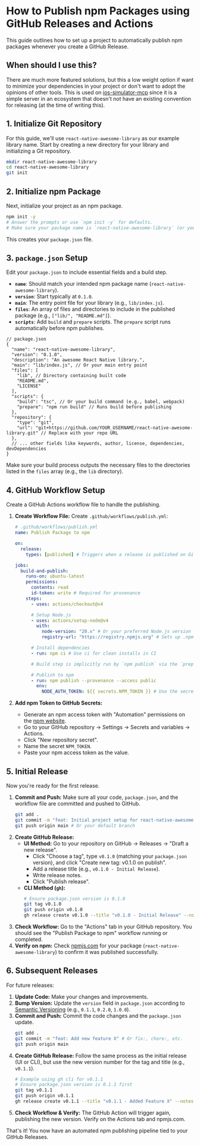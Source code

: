 # How to Publish npm Packages using GitHub Releases and Actions

This guide outlines how to set up a project to automatically publish npm packages whenever you create a GitHub Release. 

## When should I use this?

There are much more featured solutions, but this a low weight option if want to minimize your dependencies in your project or don't want to adopt the opinions of other tools. This is used on [ios-simulator-mcp](https://github.com/joshuayoes/ios-simulator-mcp/) since it is a simple server in an ecosystem that doesn't not have an existing convention for releasing (at the time of writing this).

## 1. Initialize Git Repository

For this guide, we'll use `react-native-awesome-library` as our example library name. Start by creating a new directory for your library and initializing a Git repository.

```bash
mkdir react-native-awesome-library
cd react-native-awesome-library
git init
```

## 2. Initialize npm Package

Next, initialize your project as an npm package.

```bash
npm init -y
# Answer the prompts or use `npm init -y` for defaults.
# Make sure your package name is `react-native-awesome-library` (or your desired name).
```

This creates your `package.json` file.

## 3. `package.json` Setup

Edit your `package.json` to include essential fields and a build step.

*   **`name`**: Should match your intended npm package name (`react-native-awesome-library`).
*   **`version`**: Start typically at `0.1.0`.
*   **`main`**: The entry point file for your library (e.g., `lib/index.js`).
*   **`files`**: An array of files and directories to include in the published package (e.g., `["lib/", "README.md"]`).
*   **`scripts`**: Add `build` and `prepare` scripts. The `prepare` script runs automatically before npm publishes.

```jsonc
// package.json
{
  "name": "react-native-awesome-library",
  "version": "0.1.0",
  "description": "An awesome React Native library.",
  "main": "lib/index.js", // Or your main entry point
  "files": [
    "lib", // Directory containing built code
    "README.md",
    "LICENSE"
  ],
  "scripts": {
    "build": "tsc", // Or your build command (e.g., babel, webpack)
    "prepare": "npm run build" // Runs build before publishing
  },
  "repository": {
    "type": "git",
    "url": "git+https://github.com/YOUR_USERNAME/react-native-awesome-library.git" // Replace with your repo URL
  },
  // ... other fields like keywords, author, license, dependencies, devDependencies
}
```

Make sure your build process outputs the necessary files to the directories listed in the `files` array (e.g., the `lib` directory).

## 4. GitHub Workflow Setup

Create a GitHub Actions workflow file to handle the publishing.

1.  **Create Workflow File:** Create `.github/workflows/publish.yml`:

    ```yaml
    # .github/workflows/publish.yml
    name: Publish Package to npm

    on:
      release:
        types: [published] # Triggers when a release is published on GitHub

    jobs:
      build-and-publish:
        runs-on: ubuntu-latest
        permissions:
          contents: read
          id-token: write # Required for provenance
        steps:
          - uses: actions/checkout@v4

          # Setup Node.js
          - uses: actions/setup-node@v4
            with:
              node-version: "20.x" # Or your preferred Node.js version
              registry-url: "https://registry.npmjs.org" # Sets up .npmrc

          # Install dependencies
          - run: npm ci # Use ci for clean installs in CI

          # Build step is implicitly run by `npm publish` via the `prepare` script

          # Publish to npm
          - run: npm publish --provenance --access public
            env:
              NODE_AUTH_TOKEN: ${{ secrets.NPM_TOKEN }} # Use the secret token
    ```

2.  **Add npm Token to GitHub Secrets:**
    *   Generate an npm access token with "Automation" permissions on the [npm website](https://www.npmjs.com/settings/YOUR_NPM_USERNAME/tokens).
    *   Go to your GitHub repository -> Settings -> Secrets and variables -> Actions.
    *   Click "New repository secret".
    *   Name the secret `NPM_TOKEN`.
    *   Paste your npm access token as the value.

## 5. Initial Release

Now you're ready for the first release.

1.  **Commit and Push:** Make sure all your code, `package.json`, and the workflow file are committed and pushed to GitHub.
    ```bash
    git add .
    git commit -m "feat: Initial project setup for react-native-awesome-library"
    git push origin main # Or your default branch
    ```
2.  **Create GitHub Release:**
    *   **UI Method:** Go to your repository on GitHub -> Releases -> "Draft a new release".
        *   Click "Choose a tag", type `v0.1.0` (matching your `package.json` version), and click "Create new tag: v0.1.0 on publish".
        *   Add a release title (e.g., `v0.1.0 - Initial Release`).
        *   Write release notes.
        *   Click "Publish release".
    *   **CLI Method (`gh`):**
        ```bash
        # Ensure package.json version is 0.1.0
        git tag v0.1.0
        git push origin v0.1.0
        gh release create v0.1.0 --title "v0.1.0 - Initial Release" --notes "First release of react-native-awesome-library"
        ```
3.  **Check Workflow:** Go to the "Actions" tab in your GitHub repository. You should see the "Publish Package to npm" workflow running or completed.
4.  **Verify on npm:** Check [npmjs.com](https://www.npmjs.com/) for your package (`react-native-awesome-library`) to confirm it was published successfully.

## 6. Subsequent Releases

For future releases:

1.  **Update Code:** Make your changes and improvements.
2.  **Bump Version:** Update the `version` field in `package.json` according to [Semantic Versioning](https://semver.org/) (e.g., `0.1.1`, `0.2.0`, `1.0.0`).
3.  **Commit and Push:** Commit the code changes and the `package.json` update.
    ```bash
    git add .
    git commit -m "feat: Add new feature X" # Or fix:, chore:, etc.
    git push origin main
    ```
4.  **Create GitHub Release:** Follow the same process as the initial release (UI or CLI), but use the new version number for the tag and title (e.g., `v0.1.1`).
    ```bash
    # Example using gh cli for v0.1.1
    # Ensure package.json version is 0.1.1 first
    git tag v0.1.1
    git push origin v0.1.1
    gh release create v0.1.1 --title "v0.1.1 - Added Feature X" --notes "Implemented feature X to enhance the library."
    ```
5.  **Check Workflow & Verify:** The GitHub Action will trigger again, publishing the new version. Verify on the Actions tab and npmjs.com.

That's it! You now have an automated npm publishing pipeline tied to your GitHub Releases.